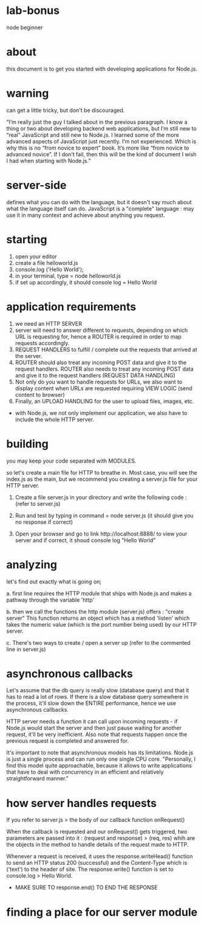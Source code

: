 # lab-bonus
node beginner


# about
this document is to get you started with developing applications for Node.js.


# warning
can get a little tricky, but don't be discouraged.

"I’m really just the guy I talked about in the previous paragraph. I know a thing or two about developing backend web applications, but I’m still new to “real” JavaScript and still new to Node.js. I learned some of the more advanced aspects of JavaScript just recently. I’m not experienced.
Which is why this is no “from novice to expert” book. It’s more like “from novice to advanced novice”.
If I don’t fail, then this will be the kind of document I wish I had when starting with Node.js."


# server-side
defines what you can do with the language, but it doesn't say much about what the language itself can do. JavaScript is a "complete" language : may use it in many context and achieve about anything you request.


# starting
1. open your editor  
2. create a file helloworld.js
3. console.log ('Hello World');
4. in your terminal, type = node helloworld.js
5. if set up accordingly, it should console log = Hello World


# application requirements
1. we need an HTTP SERVER
2. server will need to answer different to requests, depending on which URL is requesting for, hence a ROUTER is required in order to map requests accordingly.
3. REQUEST HANDLERS to fulfill / complete out the requests that arrived at the server.
4. ROUTER should also treat any incoming POST data and give it to the request handlers. ROUTER also needs to treat any incoming POST data and give it to the request handlers (REQUEST DATA HANDLING)
5. Not only do you want to handle requests for URLs, we also want to display content when URLs are requested requiring VIEW LOGIC (send content to browser)
6. Finally, an UPLOAD HANDLING for the user to upload files, images, etc.


* with Node.js, we not only implement our application, we also have to include the whole HTTP server.


# building
you may keep your code separated with MODULES.

so let's create a main file for HTTP to breathe in. Most case, you will see the index.js as the main, but we recommend you creating a server.js file for your HTTP server.

1. Create a file server.js in your directory and write the following code : (refer to server.js)

2. Run and test by typing in command = node server.js (it should give you no response if correct)

3. Open your browser and go to link http://localhost:8888/ to view your server and if correct, it shoud console log "Hello World"


# analyzing
let's find out exactly what is going on;

a. first line requires the HTTP module that ships with Node.js and makes a pathway through the variable 'http'

b. then we call the functions the http module (server.js) offers : "create server" This function returns an object which has a method 'listen' which takes the numeric value (which is the port number being used) by our HTTP server.

c. There's two ways to create / open a server up (refer to the commented line in server.js)


# asynchronous callbacks
Let's assume that the db query is really slow (database query) and that it has to read a lot of rows. If there is a slow database query somewhere in the process, it'll slow down the ENTIRE performance, hence we use asynchronous callbacks.

HTTP server needs a function it can call upon incoming requests - if Node.js would start the server and then just pause waiting for another request, it'll be very inefficient. Also note that requests happen once the previous request is completed and answered for.

It's important to note that asynchronous models has its limitations. Node.js is just a single process and can run only one single CPU core. "Personally, I find this model quite approachable, because it allows to write applications that have to deal with concurrency in an efficient and relatively straightforward manner."


# how server handles requests
If you refer to server.js > the body of our callback function onRequest()

When the callback is requested and our onRequest() gets triggered, two parameters are passed into it : (request and response) > (req, res) whih are the objects in the method to handle details of the request made to HTTP.

Whenever a request is received, it uses the response.writeHead() function to send an HTTP status 200 (successful) and the Content-Type which is ('text') to the header of site. The response.write() function is set to console.log > Hello World.

* MAKE SURE TO response.end() TO END THE RESPONSE


# finding a place for our server module
